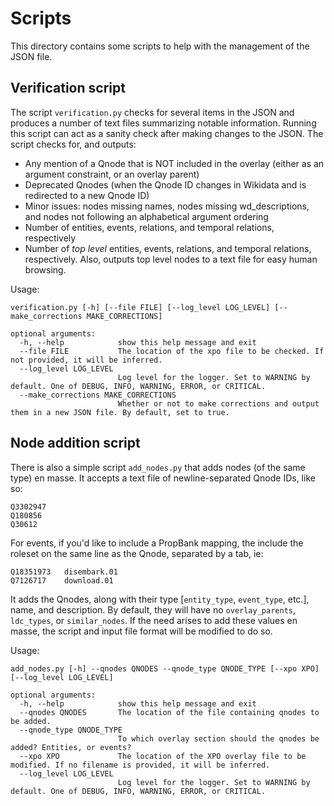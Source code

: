 # Scripts

This directory contains some scripts to help with the management of the JSON file.

## Verification script

The script `verification.py` checks for several items in the JSON and produces a number of text files summarizing notable information. Running this script can act as a sanity check after making changes to the JSON. The script checks for, and outputs:

* Any mention of a Qnode that is NOT included in the overlay (either as an argument constraint, or an overlay parent)
* Deprecated Qnodes (when the Qnode ID changes in Wikidata and is redirected to a new Qnode ID)
* Minor issues: nodes missing names, nodes missing wd_descriptions, and nodes not following an alphabetical argument ordering
* Number of entities, events, relations, and temporal relations, respectively
* Number of _top level_ entities, events, relations, and temporal relations, respectively. Also, outputs top level nodes to a text file for easy human browsing.

Usage:

```
verification.py [-h] [--file FILE] [--log_level LOG_LEVEL] [--make_corrections MAKE_CORRECTIONS]

optional arguments:
  -h, --help            show this help message and exit
  --file FILE           The location of the xpo file to be checked. If not provided, it will be inferred.
  --log_level LOG_LEVEL
                        Log level for the logger. Set to WARNING by default. One of DEBUG, INFO, WARNING, ERROR, or CRITICAL.
  --make_corrections MAKE_CORRECTIONS
                        Whether or not to make corrections and output them in a new JSON file. By default, set to true.
```

## Node addition script

There is also a simple script `add_nodes.py` that adds nodes (of the same type) en masse. It accepts a text file of newline-separated Qnode IDs, like so:

```
Q3302947
Q180856
Q30612
```

For events, if you'd like to include a PropBank mapping, the include the roleset on the same line as the Qnode, separated by a tab, ie:

```
Q18351973	disembark.01
Q7126717	download.01
```

It adds the Qnodes, along with their type \[`entity_type`, `event_type`, etc.\], name, and description. By default, they will have no `overlay_parents`, `ldc_types`, or `similar_nodes`. If the need arises to add these values en masse, the script and input file format will be modified to do so.

Usage:

```
add_nodes.py [-h] --qnodes QNODES --qnode_type QNODE_TYPE [--xpo XPO] [--log_level LOG_LEVEL]

optional arguments:
  -h, --help            show this help message and exit
  --qnodes QNODES       The location of the file containing qnodes to be added.
  --qnode_type QNODE_TYPE
                        To which overlay section should the qnodes be added? Entities, or events?
  --xpo XPO             The location of the XPO overlay file to be modified. If no filename is provided, it will be inferred.
  --log_level LOG_LEVEL
                        Log level for the logger. Set to WARNING by default. One of DEBUG, INFO, WARNING, ERROR, or CRITICAL.
```
